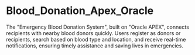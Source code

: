 # Blood_Donation_Apex_Oracle
The "Emergency Blood Donation System", built on "Oracle APEX", connects recipients with nearby blood donors quickly. Users register as donors or recipients, search based on blood type and location, and receive real-time notifications, ensuring timely assistance and saving lives in emergencies.
